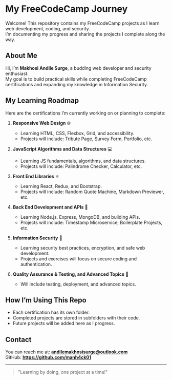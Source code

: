 # My FreeCodeCamp Journey

Welcome! This repository contains my FreeCodeCamp projects as I learn web development, coding, and security.  
I’m documenting my progress and sharing the projects I complete along the way.

## About Me
Hi, I’m **Makhosi Andile Surge**, a budding web developer and security enthusiast.  
My goal is to build practical skills while completing FreeCodeCamp certifications and expanding my knowledge in Information Security.

## My Learning Roadmap
Here are the certifications I’m currently working on or planning to complete:

1. **Responsive Web Design** 🌐  
   - Learning HTML, CSS, Flexbox, Grid, and accessibility.
   - Projects will include: Tribute Page, Survey Form, Portfolio, etc.

2. **JavaScript Algorithms and Data Structures** 💻  
   - Learning JS fundamentals, algorithms, and data structures.
   - Projects will include: Palindrome Checker, Calculator, etc.

3. **Front End Libraries** ⚛️  
   - Learning React, Redux, and Bootstrap.
   - Projects will include: Random Quote Machine, Markdown Previewer, etc.

4. **Back End Development and APIs** 🔗  
   - Learning Node.js, Express, MongoDB, and building APIs.
   - Projects will include: Timestamp Microservice, Boilerplate Projects, etc.

5. **Information Security** 🔐  
   - Learning security best practices, encryption, and safe web development.
   - Projects and exercises will focus on secure coding and authentication.

6. **Quality Assurance & Testing, and Advanced Topics** 🧪  
   - Will include testing, deployment, and advanced topics.

## How I’m Using This Repo
- Each certification has its own folder.  
- Completed projects are stored in subfolders with their code.  
- Future projects will be added here as I progress.  

## Contact
You can reach me at: **andilemakhosisurge@outlook.com**  
GitHub: **https://github.com/manh4ck01**

---

> "Learning by doing, one project at a time!"
